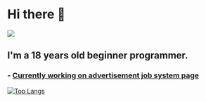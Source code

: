 # Hi there 👋

![](https://komarev.com/ghpvc/?username=macinek67&color=blue)

## I'm a 18 years old beginner programmer.
### - [Currently working on advertisement job system page](https://github.com/macinek67/system_ogloszeniowy)

[![Top Langs](https://github-readme-stats.vercel.app/api/top-langs/?username=macinek67&layout=compact)](https://github.com/macinek67/github-readme-stats)
